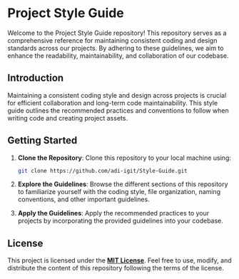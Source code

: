 # Project Style Guide

Welcome to the Project Style Guide repository! This repository serves as a comprehensive reference for maintaining consistent coding and design standards across our projects. By adhering to these guidelines, we aim to enhance the readability, maintainability, and collaboration of our codebase.

## Introduction

Maintaining a consistent coding style and design across projects is crucial for efficient collaboration and long-term code maintainability. This style guide outlines the recommended practices and conventions to follow when writing code and creating project assets.

## Getting Started

1. **Clone the Repository**: Clone this repository to your local machine using:

   ```bash
   git clone https://github.com/adi-igit/Style-Guide.git
   ```
   
2. **Explore the Guidelines**: Browse the different sections of this repository to familiarize yourself with the coding style, file organization, naming conventions, and other important guidelines.

3. **Apply the Guidelines**: Apply the recommended practices to your projects by incorporating the provided guidelines into your codebase.

## License

This project is licensed under the [**MIT License**](https://github.com/adi-igit/Style-Guide/blob/main/LICENSE.md). Feel free to use, modify, and distribute the content of this repository following the terms of the license.
